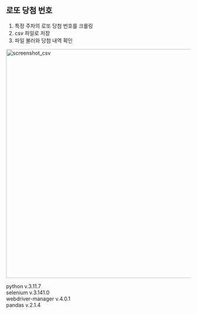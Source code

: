 ## 로또 당첨 번호

1. 특정 주차의 로또 당첨 번호를 크롤링
2. csv 파일로 저장
3. 파일 불러와 당첨 내역 확인

<img width="624" alt="screenshot_csv" src="https://github.com/ysolarh/Scraping_study/assets/70841430/c55cd213-2aac-4ad0-a081-78173a598f6d">

python v.3.11.7  
selenium v.3.141.0    
webdriver-manager v.4.0.1  
pandas v.2.1.4  